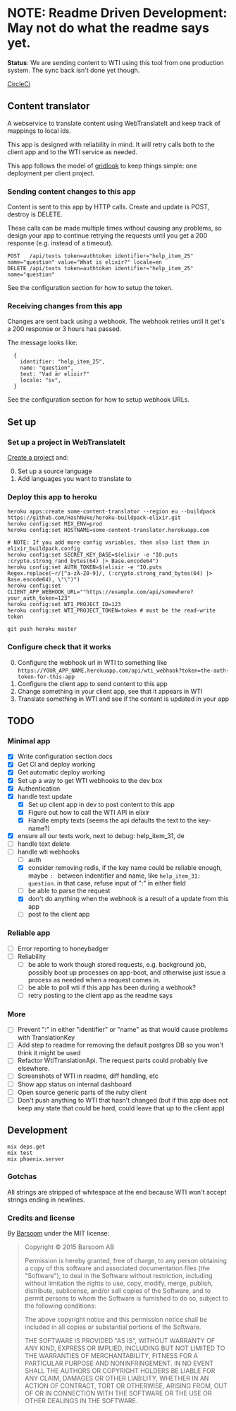 # NOTE: Readme Driven Development: May not do what the readme says yet.

**Status**: We are sending content to WTI using this tool from one production system. The sync back isn't done yet though.

[CircleCi](https://circleci.com/gh/barsoom/content_translator)

## Content translator

A webservice to translate content using WebTranslateIt and keep track of mappings to local ids.

This app is designed with reliability in mind. It will retry calls both to the client app and to the WTI service as needed.

This app follows the model of [gridlook](https://github.com/barsoom/gridlook) to keep things simple: one deployment per client project.

### Sending content changes to this app

Content is sent to this app by HTTP calls. Create and update is POST, destroy is DELETE.

These calls can be made multiple times without causing any problems, so design your app to continue retrying the requests until you get a 200 response (e.g. instead of a timeout).

    POST   /api/texts token=authtoken identifier="help_item_25" name="question" value="What is elixir?" locale=en
    DELETE /api/texts token=authtoken identifier="help_item_25" name="question"

See the configuration section for how to setup the token.

### Receiving changes from this app

Changes are sent back using a webhook. The webhook retries until it get's a 200 response or 3 hours has passed.

The message looks like:

      {
        identifier: "help_item_25",
        name: "question",
        text: "Vad är elixir?"
        locale: "sv",
      }

See the configuration section for how to setup webhook URLs.

## Set up

### Set up a project in WebTranslateIt

[Create a project](https://webtranslateit.com/en/projects/new) and:

0. Set up a source language
0. Add languages you want to translate to

### Deploy this app to heroku

    heroku apps:create some-content-translator --region eu --buildpack https://github.com/HashNuke/heroku-buildpack-elixir.git
    heroku config:set MIX_ENV=prod
    heroku config:set HOSTNAME=some-content-translator.herokuapp.com

    # NOTE: If you add more config variables, then also list them in elixir_buildpack.config
    heroku config:set SECRET_KEY_BASE=$(elixir -e "IO.puts :crypto.strong_rand_bytes(64) |> Base.encode64")
    heroku config:set AUTH_TOKEN=$(elixir -e "IO.puts Regex.replace(~r/[^a-zA-Z0-9]/, (:crypto.strong_rand_bytes(64) |> Base.encode64), \"\")")
    heroku config:set CLIENT_APP_WEBHOOK_URL=""https://example.com/api/somewhere?your_auth_token=123"
    heroku config:set WTI_PROJECT_ID=123
    heroku config:set WTI_PROJECT_TOKEN=token # must be the read-write token

    git push heroku master

### Configure check that it works

0. Configure the webhook url in WTI to something like `https://YOUR_APP_NAME.herokuapp.com/api/wti_webhook?token=the-auth-token-for-this-app`
0. Configure the client app to send content to this app
0. Change something in your client app, see that it appears in WTI
0. Translate something in WTI and see if the content is updated in your app

## TODO

### Minimal app

- [x] Write configuration section docs
- [x] Get CI and deploy working
- [x] Get automatic deploy working
- [x] Set up a way to get WTI webhooks to the dev box
- [x] Authentication
- [x] handle text update
  - [x] Set up client app in dev to post content to this app
  - [x] Figure out how to call the WTI API in elixir
  - [x] Handle empty texts (seems the api defaults the text to the key-name?)
- [x] ensure all our texts work, next to debug: help_item_31, de
- [ ] handle text delete
- [ ] handle wti webhooks
  - [ ] auth
  - [x] consider removing redis, if the key name could be reliable enough, maybe `: ` between indentifier and name, like `help_item_31: question`. in that case, refuse input of ":" in either field
  - [ ] be able to parse the request
  - [x] don't do anything when the webhook is a result of a update from this app
  - [ ] post to the client app

### Reliable app

- [ ] Error reporting to honeybadger
- [ ] Reliability
  - [ ] be able to work though stored requests, e.g. background job, possibly boot up processes on app-boot, and otherwise just issue a process as needed when a request comes in.
  - [ ] be able to poll wti if this app has been during a webhook?
  - [ ] retry posting to the client app as the readme says

### More

- [ ] Prevent ":" in either "identifier" or "name" as that would cause problems with TranslationKey
- [ ] Add step to readme for removing the default postgres DB so you won't think it might be used
- [ ] Refactor WtiTranslationApi. The request parts could probably live elsewhere.
- [ ] Screenshots of WTI in readme, diff handling, etc
- [ ] Show app status on internal dashboard
- [ ] Open source generic parts of the ruby client
- [ ] Don't push anything to WTI that hasn't changed (but if this app does not keep any state that could be hard, could leave that up to the client app)

## Development

    mix deps.get
    mix test
    mix phoenix.server

### Gotchas

All strings are stripped of whitespace at the end because WTI won't accept strings ending in newlines.

### Credits and license

By [Barsoom](http://barsoom.se) under the MIT license:

>  Copyright © 2015 Barsoom AB
>
>  Permission is hereby granted, free of charge, to any person obtaining a copy
>  of this software and associated documentation files (the "Software"), to deal
>  in the Software without restriction, including without limitation the rights
>  to use, copy, modify, merge, publish, distribute, sublicense, and/or sell
>  copies of the Software, and to permit persons to whom the Software is
>  furnished to do so, subject to the following conditions:
>
>  The above copyright notice and this permission notice shall be included in
>  all copies or substantial portions of the Software.
>
>  THE SOFTWARE IS PROVIDED "AS IS", WITHOUT WARRANTY OF ANY KIND, EXPRESS OR
>  IMPLIED, INCLUDING BUT NOT LIMITED TO THE WARRANTIES OF MERCHANTABILITY,
>  FITNESS FOR A PARTICULAR PURPOSE AND NONINFRINGEMENT. IN NO EVENT SHALL THE
>  AUTHORS OR COPYRIGHT HOLDERS BE LIABLE FOR ANY CLAIM, DAMAGES OR OTHER
>  LIABILITY, WHETHER IN AN ACTION OF CONTRACT, TORT OR OTHERWISE, ARISING FROM,
>  OUT OF OR IN CONNECTION WITH THE SOFTWARE OR THE USE OR OTHER DEALINGS IN
>  THE SOFTWARE.
